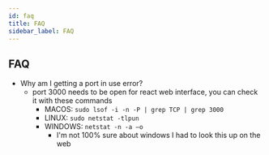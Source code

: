 ```yaml
---
id: faq
title: FAQ
sidebar_label: FAQ
---
```


## FAQ

* Why am I getting a port in use error?
    * port 3000 needs to be open for react web interface, you can check it with these commands
        * MACOS: `sudo lsof -i -n -P | grep TCP | grep 3000`
        * LINUX: `sudo netstat -tlpun`
        * WINDOWS: `netstat -n -a –o`
            * I'm not 100% sure about windows I had to look this up on the web
